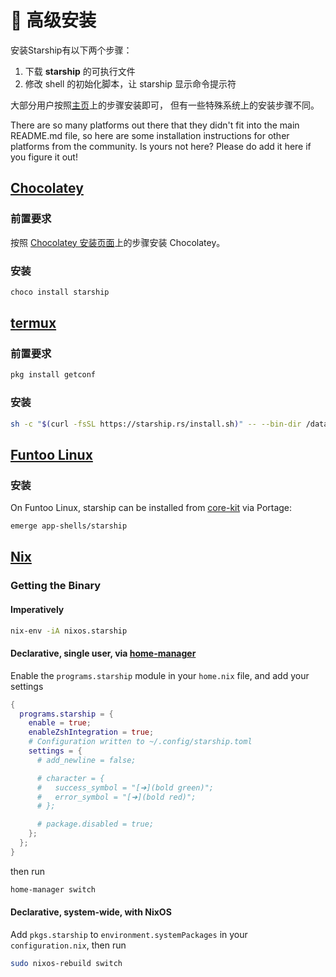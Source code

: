 # 🚀 高级安装

安装Starship有以下两个步骤：

1. 下载 **starship** 的可执行文件
1. 修改 shell 的初始化脚本，让 starship 显示命令提示符

大部分用户按照[主页](/guide/#🚀-installation)上的步骤安装即可， 但有一些特殊系统上的安装步骤不同。

There are so many platforms out there that they didn't fit into the main README.md file, so here are some installation instructions for other platforms from the community. Is yours not here? Please do add it here if you figure it out!

## [Chocolatey](https://chocolatey.org)

### 前置要求

按照 [Chocolatey 安装页面](https://chocolatey.org/install)上的步骤安装 Chocolatey。

### 安装

```powershell
choco install starship
```

## [termux](https://termux.com)

### 前置要求

```sh
pkg install getconf
```

### 安装

```sh
sh -c "$(curl -fsSL https://starship.rs/install.sh)" -- --bin-dir /data/data/com.termux/files/usr/bin
```

## [Funtoo Linux](https://www.funtoo.org/Welcome)

### 安装

On Funtoo Linux, starship can be installed from [core-kit](https://github.com/funtoo/core-kit/tree/1.4-release/app-shells/starship) via Portage:

```sh
emerge app-shells/starship
```

## [Nix](https://nixos.wiki/wiki/Nix)

### Getting the Binary

#### Imperatively

```sh
nix-env -iA nixos.starship
```

#### Declarative, single user, via [home-manager](https://github.com/nix-community/home-manager)

Enable the `programs.starship` module in your `home.nix` file, and add your settings

```nix
{
  programs.starship = {
    enable = true;
    enableZshIntegration = true;
    # Configuration written to ~/.config/starship.toml
    settings = {
      # add_newline = false;

      # character = {
      #   success_symbol = "[➜](bold green)";
      #   error_symbol = "[➜](bold red)";
      # };

      # package.disabled = true;
    };
  };
}
```

then run

```sh
home-manager switch
```

#### Declarative, system-wide, with NixOS

Add `pkgs.starship` to `environment.systemPackages` in your `configuration.nix`, then run

```sh
sudo nixos-rebuild switch
```
